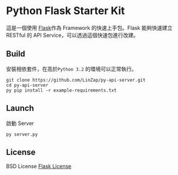 # Python Flask Starter Kit 

這是一個使用 [Flask](http://flask.pocoo.org/)作為 Framework 的快速上手包。Flask 能夠快速建立 RESTful 的 API Service，可以透過這個快速包進行改建。



## Build

安裝相依套件，在高於`Python 3.2` 的環境可以正常執行。


```
git clone https://github.com/LinZap/py-api-server.git
cd py-api-server
py pip install -r example-requirements.txt
```

## Launch
啟動 Server
```
py server.py
```

## License

BSD License [Flask License](http://flask.pocoo.org/docs/0.11/license/)
